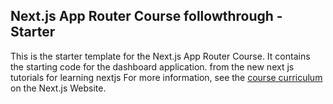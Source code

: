 ## Next.js App Router Course followthrough - Starter

This is the starter template for the Next.js App Router Course. It contains the starting code for the dashboard application.
from the new next js tutorials for learning nextjs
For more information, see the [course curriculum](https://nextjs.org/learn) on the Next.js Website.
